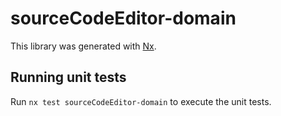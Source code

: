 # sourceCodeEditor-domain

This library was generated with [Nx](https://nx.dev).

## Running unit tests

Run `nx test sourceCodeEditor-domain` to execute the unit tests.
